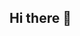 ## Hi there 👋

<!--
**sujay-d98/sujay-d98** is a ✨ _special_ ✨ repository because its `README.md` (this file) appears on your GitHub profile.

Here are some ideas to get you started:

- 🔭 I’m currently working on ...
- 🌱 I’m currently learning ...
- 👯 I’m looking to collaborate on ...
- 🤔 I’m looking for help with ...
- 💬 Ask me about ...
- 📫 How to reach me: sujay.dhanagare@duke.edu
- LinkedIn: linkedin.com/in/sujay-dhanagare
- 😄 Pronouns: ...
- ⚡ Fun fact: ...
-->
